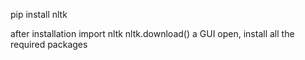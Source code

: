 pip install nltk

after installation
import nltk
nltk.download()
a GUI open, install all the required packages

